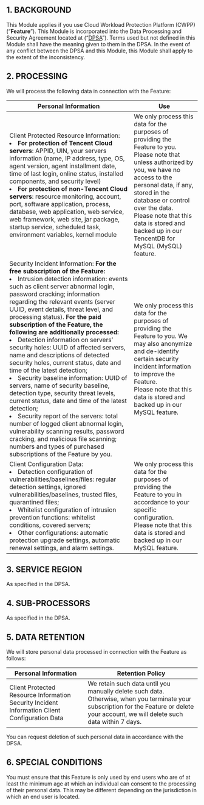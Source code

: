 ## 1. BACKGROUND

This Module applies if you use Cloud Workload Protection Platform (CWPP) (“**Feature**”). This Module is incorporated into the Data Processing and Security Agreement located at  (“[DPSA](https://intl.cloud.tencent.com/document/product/301/17347)”). Terms used but not defined in this Module shall have the meaning given to them in the DPSA. In the event of any conflict between the DPSA and this Module, this Module shall apply to the extent of the inconsistency.

## 2. PROCESSING

We will process the following data in connection with the Feature:

| **Personal Information**                                     | **Use**                                                      |
| ------------------------------------------------------------ | ------------------------------------------------------------ |
| Client Protected Resource  Information:  <br><li>**For protection of  Tencent Cloud servers**: APPID, UIN, your  servers information (name, IP address, type, OS, agent version, agent installment  date, time of last login, online status, installed components, and security  level)  <br><li>**For protection of  non-Tencent Cloud servers**: resource  monitoring, account, port, software application, process, database, web  application, web service, web framework, web site, jar package, startup  service, scheduled task, environment variables, kernel module | We only process this data  for the purposes of providing the Feature to you. <br/> Please note that unless  authorized by you, we have no access to the personal data, if any, stored in  the database or control over the data.<br/> Please note that this  data is stored and backed up in our TencentDB for MySQL (MySQL) feature. |
| Security Incident  Information:  **For the free subscription  of the Feature:**  <br><li>Intrusion  detection information: events such as client server abnormal login, password  cracking; information regarding the relevant events (server UUID, event  details, threat level, and processing status).  **For the paid subscription  of the Feature, the following are additionally processed:**  <br><li> Detection  information on servers’ security holes: UUID of affected servers, name and  descriptions of detected security holes, current status, date and time of the  latest detection; <br><li>Security baseline  information: UUID of servers, name of security baseline, detection type,  security threat levels, current status, date and time of the latest detection;  <br><li>Security report of  the servers: total number of logged client abnormal login, vulnerability  scanning results, password cracking, and malicious file scanning; numbers and  types of purchased subscriptions of the Feature by you. | We only process this data  for the purposes of providing the Feature to you.  We may also anonymize and  de-identify certain security incident information to improve the Feature.  <br/>Please note that this  data is stored and backed up in our MySQL feature. |
| Client Configuration Data: <br><li>Detection  configuration of vulnerabilities/baselines/files: regular detection settings,  ignored vulnerabilities/baselines, trusted files, quarantined files; <br><li>Whitelist  configuration of intrusion prevention functions: whitelist conditions,  covered servers; <br><li>Other  configurations: automatic protection upgrade settings, automatic renewal  settings, and alarm settings. | We only process this data  for the purposes of providing the Feature to you in accordance to your  specific configuration. <br/>Please note that this  data is stored and backed up in our MySQL feature. |

## 3. SERVICE REGION

As specified in the DPSA.

## 4. SUB-PROCESSORS

As specified in the DPSA.

## 5. DATA RETENTION

We will store personal data processed in connection with the Feature as follows:

| **Personal Information**                                     | **Retention Policy**                                         |
| ------------------------------------------------------------ | ------------------------------------------------------------ |
| Client Protected Resource  Information   Security Incident  Information  Client Configuration Data | We retain such data until  you manually delete such data. Otherwise, when you terminate your  subscription for the Feature or delete your account, we will delete such data  within 7 days. |

You can request deletion of such personal data in accordance with the DPSA.

## 6. SPECIAL CONDITIONS

You must ensure that this Feature is only used by end users who are of at least the minimum age at which an individual can consent to the processing of their personal data. This may be different depending on the jurisdiction in which an end user is located.
